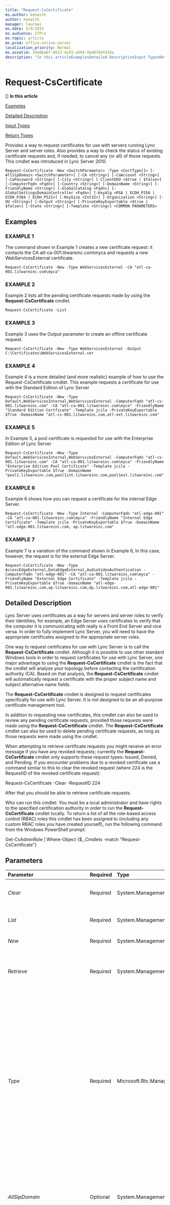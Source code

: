 ```yaml
---
title: "Request-CsCertificate"
ms.author: kenwith
author: kenwith
manager: laurawi
ms.date: 3/9/2015
ms.audience: ITPro
ms.topic: article
ms.prod: office-online-server
localization_priority: Normal
ms.assetid: 24e8ba6f-6023-4c03-a594-5b40784fd16a
description: "In this articleExamplesDetailed DescriptionInput TypesReturn Types"
---
```


# Request-CsCertificate
[]
 **In this article**
  
[Examples](#sectionSection0)
  
[Detailed Description](#sectionSection1)
  
[Input Types](#sectionSection2)
  
[Return Types](#sectionSection3)
  
Provides a way to request certificates for use with servers running Lync Server and server roles. Also provides a way to check the status of existing certificate requests and, if needed, to cancel any (or all) of those requests. This cmdlet was introduced in Lync Server 2010.
  
```
Request-CsCertificate -New <SwitchParameter> -Type <CertType[]> [-AllSipDomain <SwitchParameter>] [-CA <String>] [-CaAccount <String>] [-CaPassword <String>] [-City <String>] [-ClientEKU <$true | $false>] [-ComputerFqdn <Fqdn>] [-Country <String>] [-DomainName <String>] [-FriendlyName <String>] [-GlobalCatalog <Fqdn>] [-GlobalSettingsDomainController <Fqdn>] [-KeyAlg <RSA | ECDH_P256 | ECDH_P384 | ECDH_P521>] [-KeySize <Int32>] [-Organization <String>] [-OU <String>] [-Output <String>] [-PrivateKeyExportable <$true | $false>] [-State <String>] [-Template <String>] <COMMON PARAMETERS>
```

## Examples
<a name="sectionSection0"> </a>

### EXAMPLE 1

The command shown in Example 1 creates a new certificate request: it contacts the CA atl-ca-001.litwareinc.com\myca and requests a new WebServicesExternal certificate.
  
```
Request-CsCertificate -New -Type WebServicesExternal -CA "atl-ca-001.litwareinc.com\myca"
```

### EXAMPLE 2

Example 2 lists all the pending certificate requests made by using the **Request-CsCertificate** cmdlet. 
  
```
Request-CsCertificate -List
```

### EXAMPLE 3

Example 3 uses the Output parameter to create an offline certificate request.
  
```
Request-CsCertificate -New -Type WebServicesExternal -Output C:\Certificates\WebServicesExternal.cer
```

### EXAMPLE 4

Example 4 is a more detailed (and more realistic) example of how to use the Request-CsCertificate cmdlet. This example requests a certificate for use with the Standard Edition of Lync Server
  
```
Request-CsCertificate -New -Type Default,WebServicesInternal,WebServicesExternal -ComputerFqdn "atl-cs-001.litwareinc.com" -CA "atl-ca-001.litwareinc.com\myca" -FriendlyName "Standard Edition Certficate" -Template jcila -PrivateKeyExportable $True -DomainName "atl-cs-001.litwareinc.com,atl-ext.litwareinc.com"
```

### EXAMPLE 5

In Example 5, a pool certificate is requested for use with the Enterprise Edition of Lync Server
  
```
Request-CsCertificate -New -Type Default,WebServicesInternal,WebServicesExternal -ComputerFqdn "atl-cs-001.litwareinc.com" -CA "atl-ca-001.litwareinc.com\myca" -FriendlyName "Enterprise Edition Pool Certificate" -Template jcila -PrivateKeyExportable $True -DomainName "pool1.litwareinc.com,pool1int.litwareinc.com,pool1ext.litwareinc.com"
```

### EXAMPLE 6

Example 6 shows how you can request a certificate for the internal Edge Server.
  
```
Request-CsCertificate -New -Type Internal -ComputerFqdn "atl-edge-001" -CA "atl-ca-001.litwareinc.com\myca" -FriendlyName "Internal Edge Certificate" -Template jcila -PrivateKeyExportable $True -DomainName "atl-edge-001.litwareinc.com, ap.litwareinc.com"
```

### EXAMPLE 7

Example 7 is a variation of the command shown in Example 6, In this case, however, the request is for the external Edge Server.
  
```
Request-CsCertificate -New -Type AccessEdgeExternal,DataEdgeExternal,AudioVideoAuthentication -ComputerFqdn "atl-edge-001" -CA "atl-ca-001.litwareinc.com\myca" -FriendlyName "External Edge Certificate" -Template jcila -PrivateKeyExportable $True -DomainName "atl-edge-001.litwareinc.com,ap.litwareinc.com,dp.litwareinc.com,atl-edge-001"
```

## Detailed Description
<a name="sectionSection1"> </a>

Lync Server uses certificates as a way for servers and server roles to verify their identities; for example, an Edge Server uses certificates to verify that the computer it is communicating with really is a Front End Server and vice versa. In order to fully implement Lync Server, you will need to have the appropriate certificates assigned to the appropriate server roles.
  
One way to request certificates for use with Lync Server is to call the **Request-CsCertificate** cmdlet. Although it is possible to use other standard Windows tools in order to request certificates for use with Lync Server, one major advantage to using the **Request-CsCertificate** cmdlet is the fact that the cmdlet will analyze your topology before contacting the certification authority (CA). Based on that analysis, the **Request-CsCertificate** cmdlet will automatically request a certificate with the proper subject name and subject alternative name fields. 
  
The **Request-CsCertificate** cmdlet is designed to request certificates specifically for use with Lync Server. It is not designed to be an all-purpose certificate management tool. 
  
In addition to requesting new certificates, this cmdlet can also be used to review any pending certificate requests, provided those requests were made using the **Request-CsCertificate** cmdlet. The **Request-CsCertificate** cmdlet can also be used to delete pending certificate requests, as long as those requests were made using the cmdlet. 
  
When attempting to retrieve certificate requests you might receive an error message if you have any revoked requests; currently the **Request-CsCertificate** cmdlet only supports these request types: Issued, Denied, and Pending. If you encounter problems due to a revoked certificate use a command similar to this to clear the revoked request (where 224 is the RequestID of the revoked certificate request): 
  
Request-CsCertificate -Clear -RequestID 224
  
After that you should be able to retrieve certificate requests.
  
Who can run this cmdlet: You must be a local administrator and have rights to the specified certification authority in order to run the **Request-CsCertificate** cmdlet locally. To return a list of all the role-based access control (RBAC) roles this cmdlet has been assigned to (including any custom RBAC roles you have created yourself), run the following command from the Windows PowerShell prompt: 
  
Get-CsAdminRole | Where-Object {$_.Cmdlets -match "Request-CsCertificate"}
  
## Parameters
<a name="sectionSection1"> </a>

|**Parameter**|**Required**|**Type**|**Description**|
|:-----|:-----|:-----|:-----|
| _Clear_ <br/> |Required  <br/> |System.Management.Automation.SwitchParameter  <br/> |When present, deletes any pending certificate requests made by using the **Request-CsCertificate** cmdlet.  <br/> |
| _List_ <br/> |Required  <br/> |System.Management.Automation.SwitchParameter  <br/> |When present, lists any pending certificate requests made by using the **Request-CsCertificate** cmdlet.  <br/> |
| _New_ <br/> |Required  <br/> |System.Management.Automation.SwitchParameter  <br/> |When present, indicates that you want to request a new certificate.  <br/> |
| _Retrieve_ <br/> |Required  <br/> |System.Management.Automation.SwitchParameter  <br/> |When present, retrieves any pending certificate requests made by using the **Request-CsCertificate** cmdlet and attempts to complete the operation and import the requested certificate.  <br/> |
| _Type_ <br/> |Required  <br/> |Microsoft.Rtc.Management.Deployment.CertType[]  <br/> |Type of certificate being requested. Certificate types include (but are not limited to):  <br/> AccessEdgeExternal  <br/> AudioVideoAuthentication  <br/> DataEdgeExternal  <br/> Default  <br/> External  <br/> Internal  <br/> iPhoneAPNService  <br/> iPadAPNService  <br/> MPNService  <br/> PICWebService (Microsoft Lync Online 2010 only)  <br/> ProvisionService (Microsoft Lync Online 2010 only)  <br/> WebServicesExternal  <br/> WebServicesInternal  <br/> WsFedTokenTransfer  <br/> For example, this syntax requests a new Default certificate: -Type Default.  <br/> You can specify multiple types in a single command by separating the certificate types with commas:  <br/> -Type Internal,External,Default  <br/> |
| _AllSipDomain_ <br/> |Optional  <br/> |System.Management.Automation.SwitchParameter  <br/> |When present, all your SIP domains are automatically added to the certificates Subject Alternative Name field. If not present, only the primary SIP domain is added by default. However, additional domains can be specified by using the DomainName parameter.  <br/> |
| _CA_ <br/> |Optional  <br/> |System.String  <br/> |Fully qualified domain name (FQDN) that points to the CA. For example: -CA "atl-ca-001.litwareinc.com\myca". To obtain a list of known CAs, type the following at the Windows PowerShell prompt, and then press ENTER:  <br/> certutil  <br/> The Config property returned by Certutil indicates the location of a CA.  <br/> |
| _CaAccount_ <br/> |Optional  <br/> |System.String  <br/> |Account name of the user requesting the new certificate, using the format domain_name\user_name. For example: -CaAccount "litwareinc\kenmyer". If not specified, the **Request-CsCertificate** cmdlet will use the credentials of the logged-on user when requesting the new certificate.  <br/> |
| _CaPassword_ <br/> |Optional  <br/> |System.String  <br/> |Password for the user requesting the new certificate (as specified using the CaAccount parameter).  <br/> |
| _City_ <br/> |Optional  <br/> |System.String  <br/> |City where the certificate will be deployed.  <br/> |
| _ClientEKU_ <br/> |Optional  <br/> |System.Boolean  <br/> |Set this parameter to True if the certificate is to be used for client authentication. This type of authentication is required if you want your users to be able to exchange instant messages with people who have accounts with AOL. The EKU portion of the parameter name is short for extended key usage; the extended key usage field lists the valid uses for the certificate.  <br/> |
| _ComputerFqdn_ <br/> |Optional  <br/> |Microsoft.Rtc.Management.Deploy.Fqdn  <br/> |FQDN of the computer for which the certificate is being requested. When present, this parameter forces the **Request-CsCertificate** cmdlet to connect to the Central Management store in order to locate the specified computer. You should always use the computer name when requesting a certificate, even when requesting a pool certificate. The **Request-CsCertificate** cmdlet will automatically add the pool name to the Subject Name of any certificate obtained using this cmdlet.  <br/> |
| _Confirm_ <br/> |Optional  <br/> |System.Management.Automation.SwitchParameter  <br/> |Prompts you for confirmation before executing the command.  <br/> |
| _Country_ <br/> |Optional  <br/> |System.String  <br/> |Country/region where the certificate will be deployed.  <br/> |
| _DomainName_ <br/> |Optional  <br/> |System.String  <br/> |Comma-separated list of fully-qualified domain names that should be added to the certificate's Subject Alternative Name field. For example:  <br/> -DomainName "atl-cs-001.litwareinc.com, atl-cs-002.litwareinc.com,atl-cs-003.litwareinc.com"  <br/> |
| _Force_ <br/> |Optional  <br/> |System.Management.Automation.SwitchParameter  <br/> |Suppresses the display of any non-fatal error message that might occur when running the command.  <br/> |
| _FriendlyName_ <br/> |Optional  <br/> |System.String  <br/> |User-assigned name that makes it easier to identify the certificate.  <br/> |
| _GlobalCatalog_ <br/> |Optional  <br/> |Microsoft.Rtc.Management.Deploy.Fqdn  <br/> |FQDN of a global catalog server in your domain. This parameter is not required if you are running the **Request-CsCertificate** cmdlet on a computer with an account in your domain.  <br/> |
| _GlobalSettingsDomainController_ <br/> |Optional  <br/> |Microsoft.Rtc.Management.Deploy.Fqdn  <br/> |FQDN of a domain controller where global settings are stored. If global settings are stored in the System container in Active Directory Domain Services then this parameter must point to the root domain controller. If global settings are stored in the Configuration container then any domain controller can be used and this parameter can be omitted.  <br/> |
| _KeyAlg_ <br/> |Optional  <br/> |Microsoft.Rtc.Management.Deployment.X509Certificates.KeyAlgorithmIdentifier  <br/> |Indicates the type of cryptographic algorithm to be used in generating the public and private keys for the new certificate. Valid key algorithms include:  <br/> RSA  <br/> ECDH_P256  <br/> ECDH_P384  <br/> ECDH_P521  <br/> |
| _KeySize_ <br/> |Optional  <br/> |System.Int32  <br/> |Indicates the size (in bits) of the private key used by the certificate. Larger key sizes are more secure, but require more processing overhead in order to be decrypted.  <br/>  Valid key sizes are 1024; 2048; and 4096. For example: -KeySize 2048.  <br/> |
| _Organization_ <br/> |Optional  <br/> |System.String  <br/> |Name of the organization requesting the new certificate. For example: -Organization "Litwareinc".  <br/> |
| _OU_ <br/> |Optional  <br/> |System.String  <br/> |Active Directory organizational unit for the computer that will be assigned the new certificate.  <br/> |
| _Output_ <br/> |Optional  <br/> |System.String  <br/> |Path to the certificate file. If you want to create an offline certificate request use the Output parameter and specify a file path for the certificate request; for example: -Output C:\Certificates\NewCertificate.pfx. That will create a certificate request file that can then be emailed to a certification authority for processing.  <br/> |
| _PrivateKeyExportable_ <br/> |Optional  <br/> |System.Boolean  <br/> |Set this parameter to True if you want to make the certificate's private key exportable. When a private key is exportable, the certificate can be copied and used on multiple computers.  <br/> |
| _Report_ <br/> |Optional  <br/> |System.String  <br/> |Enables you to specify a file path for the log file created when the cmdlet runs. For example: -Report "C:\Logs\Certificates.html"  <br/> |
| _RequestId_ <br/> |Optional  <br/> |System.Int32  <br/> |Identification number associated with a certificate request. The RequestID parameter provides a way for you to list, retrieve, or clear an individual certificate.  <br/> |
| _State_ <br/> |Optional  <br/> |System.String  <br/> |U.S. state where the certificate will be deployed. For example: -State WA.  <br/> |
| _Template_ <br/> |Optional  <br/> |System.String  <br/> |Indicates the certificate template to be used when generating the new certificate; for example: -Template "WebServer". The requested template must be installed on the CA. Note that the value entered must be the template name, not the template display name.  <br/> |
| _WhatIf_ <br/> |Optional  <br/> |System.Management.Automation.SwitchParameter  <br/> |Describes what would happen if you executed the command without actually executing the command.  <br/> |
   
## Input Types
<a name="sectionSection2"> </a>

None. The **Request-CsCertificate** cmdlet does not accept pipelined input. 
  
## Return Types
<a name="sectionSection3"> </a>

None. Instead, the **Request-CsCertificate** cmdlet helps manage instances of the Microsoft.Rtc.Management.Deployment.CertificateReference object. 
  
## See also
<a name="sectionSection3"> </a>

#### 

[Get-CsCertificate](get-cscertificate.md)
  
[Import-CsCertificate](import-cscertificate.md)
  
[Remove-CsCertificate](remove-cscertificate.md)
  
[Set-CsCertificate](set-cscertificate.md)

